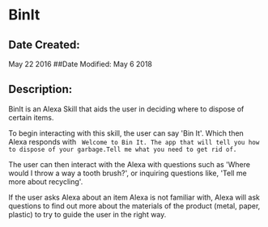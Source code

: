 # BinIt
## Date Created:
May 22 2016
##Date Modified:
May 6 2018

## Description: 
BinIt is an Alexa Skill that aids the user in deciding where to dispose of
certain items.</br>

To begin interacting with this skill, the user can say 'Bin It'. Which then
Alexa responds with
``` Welcome to Bin It. The app that will tell you how to dispose of your garbage.Tell me what you need to get rid of.```

The user can then interact with the Alexa with questions such as 'Where would I throw a way a tooth brush?',
or inquiring questions like, 'Tell me more about recycling'.

If the user asks Alexa about an item Alexa is not familiar with, Alexa will ask
questions to find out more about the materials of the product (metal, paper, plastic) 
to try to guide the user in the right way.

 


